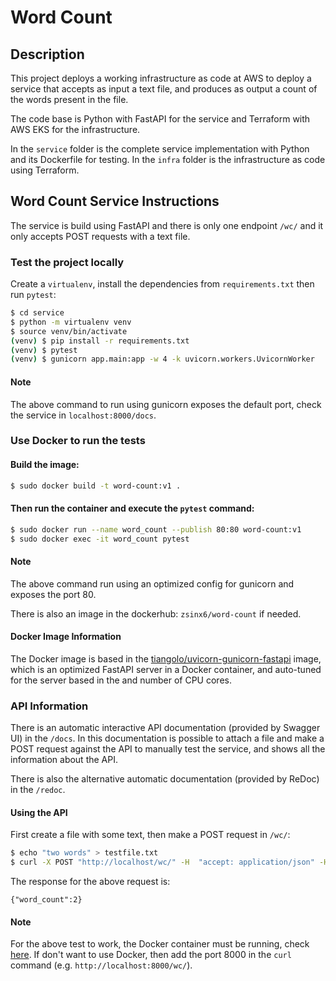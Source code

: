 # Word Count

## Description
This project deploys a working infrastructure as code at AWS to deploy a service that accepts as input a text file, and produces as output a count of the
words present in the file.

The code base is Python with FastAPI for the service and Terraform with AWS EKS for the infrastructure.


In the `service` folder is the complete service implementation with Python and its Dockerfile for testing. In the `infra` folder is the infrastructure as code using Terraform.

## Word Count Service Instructions
The service is build using FastAPI and there is only one endpoint `/wc/` and it only accepts POST requests with a text file.

### Test the project locally

Create a `virtualenv`, install the dependencies from `requirements.txt` then run `pytest`:

```bash
$ cd service
$ python -m virtualenv venv
$ source venv/bin/activate
(venv) $ pip install -r requirements.txt
(venv) $ pytest
(venv) $ gunicorn app.main:app -w 4 -k uvicorn.workers.UvicornWorker
```

#### Note
The above command to run using gunicorn exposes the default port, check the service in `localhost:8000/docs`.


### Use Docker to run the tests

#### Build the image:

```bash
$ sudo docker build -t word-count:v1 .
```

#### Then run the container and execute the `pytest` command:

```bash
$ sudo docker run --name word_count --publish 80:80 word-count:v1
$ sudo docker exec -it word_count pytest
```

#### Note
The above command run using an optimized config for gunicorn and exposes the port 80.

There is also an image in the dockerhub: `zsinx6/word-count` if needed.

#### Docker Image Information

The Docker image is based in the [tiangolo/uvicorn-gunicorn-fastapi](https://hub.docker.com/r/tiangolo/uvicorn-gunicorn-fastapi) image, which is an optimized FastAPI server in a Docker container, and auto-tuned for the server based in the and number of CPU cores.

### API Information
There is an automatic interactive API documentation (provided by Swagger UI) in the `/docs`.
In this documentation is possible to attach a file and make a POST request against the API to manually test the service, and shows all the information about the API.

There is also the alternative automatic documentation (provided by ReDoc) in the `/redoc`.

#### Using the API
First create a file with some text, then make a POST request in `/wc/`:

```bash
$ echo "two words" > testfile.txt
$ curl -X POST "http://localhost/wc/" -H  "accept: application/json" -H  "Content-Type: multipart/form-data" -F "file=@testfile.txt;type=text/plain"
```

The response for the above request is:

```
{"word_count":2}
```

#### Note
For the above test to work, the Docker container must be running, check [here](#use-docker-to-run-the-tests).
If don't want to use Docker, then add the port 8000 in the `curl` command (e.g. `http://localhost:8000/wc/`).
